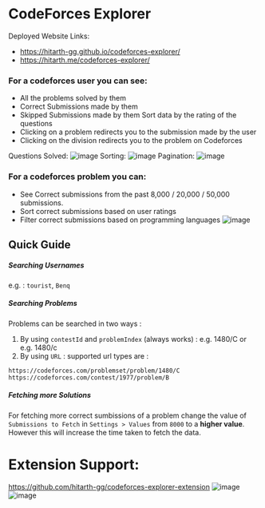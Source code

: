 # CodeForces Explorer

Deployed Website Links:
- https://hitarth-gg.github.io/codeforces-explorer/
- https://hitarth.me/codeforces-explorer/

### For a codeforces user you can see:

- All the problems solved by them
- Correct Submissions made by them
- Skipped Submissions made by them
Sort data by the rating of the questions
- Clicking on a problem redirects you to the submission made by the user
- Clicking on the division redirects you to the problem on Codeforces

Questions Solved:
![image](https://github.com/hitarth-gg/codeforces-explorer/assets/132205558/d1fcba3e-3c47-46f8-96c0-d7881ae6993d)
Sorting:
![image](https://github.com/hitarth-gg/codeforces-explorer/assets/132205558/2d0c9e51-93d9-4544-b028-4ad03fcd9d66)
Pagination:
![image](https://github.com/hitarth-gg/codeforces-explorer/assets/132205558/17e389d6-4984-424a-940f-747a9c0e7773)

### For a codeforces problem you can:

- See Correct submissions from the past 8,000 / 20,000 / 50,000 submissions.
- Sort correct submissions based on user ratings
- Filter correct submissions based on programming languages
![image](https://github.com/hitarth-gg/codeforces-explorer/assets/132205558/43d253db-6841-4ac2-ba83-4d45cd507a5c)


## Quick Guide

##### Searching Usernames

e.g. : `tourist`, `Benq`

##### Searching Problems

Problems can be searched in two ways :

1. By using `contestId` and `problemIndex` (always works) : e.g. 1480/C or e.g. 1480/c
2. By using `URL` : supported url types are :

`https://codeforces.com/problemset/problem/1480/C`
`https://codeforces.com/contest/1977/problem/B`
##### Fetching more Solutions
For fetching more correct sumbissions of a problem change the value of `Submissions to Fetch` in `Settings > Values` from `8000` to a **higher value**. However this will increase the time taken to fetch the data.

# Extension Support: 
https://github.com/hitarth-gg/codeforces-explorer-extension
    ![image](https://github.com/hitarth-gg/codeforces-explorer-extension/assets/132205558/152064d6-0c6f-4a27-b9d6-6964ef89d991)
    ![image](https://github.com/hitarth-gg/codeforces-explorer-extension/assets/132205558/4aa7bdf3-5253-46ad-bd17-01cbd63750f1)

